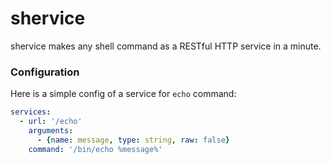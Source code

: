 # shervice
shervice makes any shell command as a RESTful HTTP service in a minute.

### Configuration

Here is a simple config of a service for `echo` command:

```yaml
services:
  - url: '/echo'
    arguments:
      - {name: message, type: string, raw: false}
    command: '/bin/echo %message%'
```